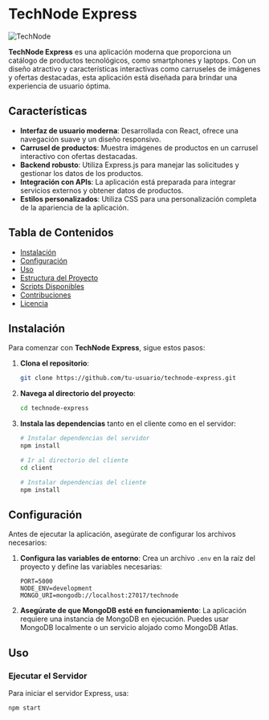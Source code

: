 # TechNode Express

![TechNode](./assets/logo.png) <!-- Puedes agregar un logo aquí si tienes uno -->

**TechNode Express** es una aplicación moderna que proporciona un catálogo de productos tecnológicos, como smartphones y laptops. Con un diseño atractivo y características interactivas como carruseles de imágenes y ofertas destacadas, esta aplicación está diseñada para brindar una experiencia de usuario óptima.

## Características

- **Interfaz de usuario moderna**: Desarrollada con React, ofrece una navegación suave y un diseño responsivo.
- **Carrusel de productos**: Muestra imágenes de productos en un carrusel interactivo con ofertas destacadas.
- **Backend robusto**: Utiliza Express.js para manejar las solicitudes y gestionar los datos de los productos.
- **Integración con APIs**: La aplicación está preparada para integrar servicios externos y obtener datos de productos.
- **Estilos personalizados**: Utiliza CSS para una personalización completa de la apariencia de la aplicación.

## Tabla de Contenidos

- [Instalación](#instalación)
- [Configuración](#configuración)
- [Uso](#uso)
- [Estructura del Proyecto](#estructura-del-proyecto)
- [Scripts Disponibles](#scripts-disponibles)
- [Contribuciones](#contribuciones)
- [Licencia](#licencia)

## Instalación

Para comenzar con **TechNode Express**, sigue estos pasos:

1. **Clona el repositorio**:
    ```bash
    git clone https://github.com/tu-usuario/technode-express.git
    ```
2. **Navega al directorio del proyecto**:
    ```bash
    cd technode-express
    ```
3. **Instala las dependencias** tanto en el cliente como en el servidor:
    ```bash
    # Instalar dependencias del servidor
    npm install
    
    # Ir al directorio del cliente
    cd client
    
    # Instalar dependencias del cliente
    npm install
    ```

## Configuración

Antes de ejecutar la aplicación, asegúrate de configurar los archivos necesarios:

1. **Configura las variables de entorno**: Crea un archivo `.env` en la raíz del proyecto y define las variables necesarias:
    ```env
    PORT=5000
    NODE_ENV=development
    MONGO_URI=mongodb://localhost:27017/technode
    ```

2. **Asegúrate de que MongoDB esté en funcionamiento**: La aplicación requiere una instancia de MongoDB en ejecución. Puedes usar MongoDB localmente o un servicio alojado como MongoDB Atlas.

## Uso

### Ejecutar el Servidor

Para iniciar el servidor Express, usa:

```bash
npm start
